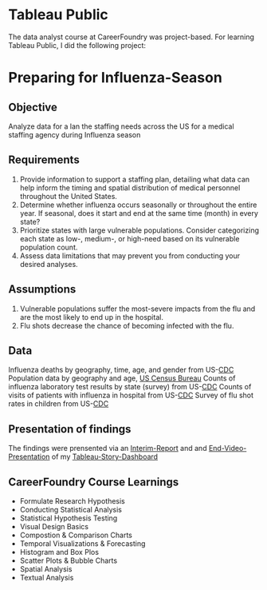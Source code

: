 # Tableau Public
The data analyst course at CareerFoundry was project-based. For learning Tableau Public, I did the following project:
# Preparing for Influenza-Season
## Objective
Analyze data for a lan the staffing needs across the US for a medical staffing agency during Influenza season
## Requirements
1. Provide information to support a staffing plan, detailing what data can help inform the timing
and spatial distribution of medical personnel throughout the United States.
2. Determine whether influenza occurs seasonally or throughout the entire year. If seasonal,
does it start and end at the same time (month) in every state?
3. Prioritize states with large vulnerable populations. Consider categorizing each state as low-,
medium-, or high-need based on its vulnerable population count.
4. Assess data limitations that may prevent you from conducting your desired analyses.
## Assumptions
1. Vulnerable populations suffer the most-severe impacts from the flu and are the most likely to
end up in the hospital.
2. Flu shots decrease the chance of becoming infected with the flu.
## Data
Influenza deaths by geography, time, age, and gender from US-[CDC](https://wonder.cdc.gov/ucd-icd10.html)
Population data by geography and age, [US Census Bureau](https://www.census.gov/)
Counts of influenza laboratory test results by state (survey) from US-[CDC](https://gis.cdc.gov/grasp/fluview/fluportaldashboard.html)
Counts of visits of patients with influenza in hospital from US-[CDC](https://gis.cdc.gov/grasp/fluview/fluportaldashboard.html)
Survey of flu shot rates in children from US-[CDC](https://www.cdc.gov/vaccines/imz-managers/nis/about.html)
## Presentation of findings
The findings were prensented via an [Interim-Report](https://github.com/Gregor1000/Influenza-Season/blob/708f65ae39bdced546dafd0bb6bc6e8b8e905e77/Preparing%20for%20Influenza%20Season%20Interim%20Report.pdf) and and [End-Video-Presentation](https://www.youtube.com/watch?v=nDTl1NYc2yY) of my [Tableau-Story-Dashboard](https://public.tableau.com/app/profile/gregor.liftinger/viz/E3A9/InfluenzaSeasonPreparation?publish=yes)
## CareerFoundry Course Learnings
+ Formulate Research Hypothesis
+ Conducting Statistical Analysis
+ Statistical Hypothesis Testing
+ Visual Design Basics
+ Compostion & Comparison Charts
+ Temporal Visualizations & Forecasting
+ Histogram and Box Plos
+ Scatter Plots & Bubble Charts
+ Spatial Analysis
+ Textual Analysis
